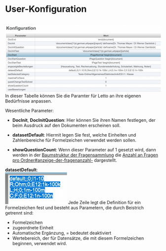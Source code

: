 # User-Konfiguration
<br>![600px-ClipCapIt-181002-084331.PNG](600px-ClipCapIt-181002-084331.PNG)
In dieser Tabelle können Sie die Paramter für Letto an ihre eigenen Bedürfnisse anpassen.

Wesentliche Parameter:
* **DocInit**, **DocInitQuestion**: Hier können Sie ihren Namen festlegen, der beim Ausdruck auf den Dokumenten erscheinen soll.
* **datasetDefault**: Hiermit legen Sie fest, welche Einheiten und Zahlenbereiche für Formelzeichen verwendet werden sollen.

* **showQuestionCount**: Wenn dieser Parameter auf 1 gesetzt wird, dann werden in der [Baumstruktur der Fragensammlung](../Ordnerverwaltung/index.md) die [Anzahl an Fragen pro Ordner#anzeige-der-fragenanzahl-](../Ordnerverwaltung#anzeige-der-fragenanzahl-/index.md#anzeige-der-fragenanzahl-) dargestellt.


**datasetDefault**:
<br>![200px-ClipCapIt-181002-093711.PNG](200px-ClipCapIt-181002-093711.PNG)
Jede Zeile legt die Definition für ein Formelzeichen fest und besteht aus Parametern, die durch Beistrich getrennt sind:
* Formelzeichen
* zugeordnete Einheit
* Automatische Ergänzung, = bedeutet deaktiviert
* Wertebereich, der für Datensätze, die mit diesem Formelzeichen beginnen, verwendet wird.

